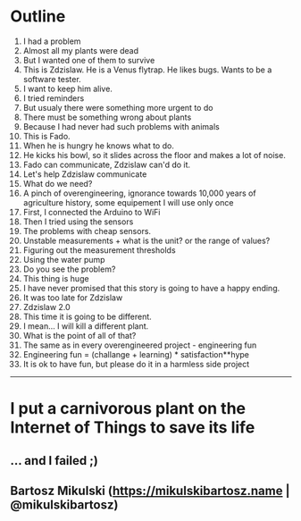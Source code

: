 # Outline

1. I had a problem
2. Almost all my plants were dead
3. But I wanted one of them to survive
4. This is Zdzislaw. He is a Venus flytrap. He likes bugs. Wants to be a software tester.
5. I want to keep him alive.
6. I tried reminders
7. But usualy there were something more urgent to do
8. There must be something wrong about plants
9. Because I had never had such problems with animals
10. This is Fado.
11. When he is hungry he knows what to do.
12. He kicks his bowl, so it slides across the floor and makes a lot of noise.
13. Fado can communicate, Zdzislaw can'd do it.
14. Let's help Zdzislaw communicate
15. What do we need?
16. A pinch of overengineering, ignorance towards 10,000 years of agriculture history, some equipement I will use only once
17. First, I connected the Arduino to WiFi
18. Then I tried using the sensors
19. The problems with cheap sensors.
20. Unstable measurements + what is the unit? or the range of values?
21. Figuring out the measurement thresholds
22. Using the water pump
23. Do you see the problem?
24. This thing is huge
26. I have never promised that this story is going to have a happy ending.
27. It was too late for Zdzislaw
28. Zdzislaw 2.0
29. This time it is going to be different.
30. I mean... I will kill a different plant.
31. What is the point of all of that?
32. The same as in every overengineered project - engineering fun
33. Engineering fun = (challange + learning) * satisfaction**hype
34. It is ok to have fun, but please do it in a harmless side project
---

# I put a carnivorous plant on the Internet of Things to save its life
## ... and I failed ;)
## Bartosz Mikulski (https://mikulskibartosz.name | @mikulskibartosz)
